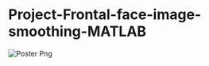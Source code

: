 # Project-Frontal-face-image-smoothing-MATLAB
![Poster Png](https://user-images.githubusercontent.com/49346370/131099291-eda8b7f5-d934-4cd5-ac6a-317a2c4b53f0.png)

